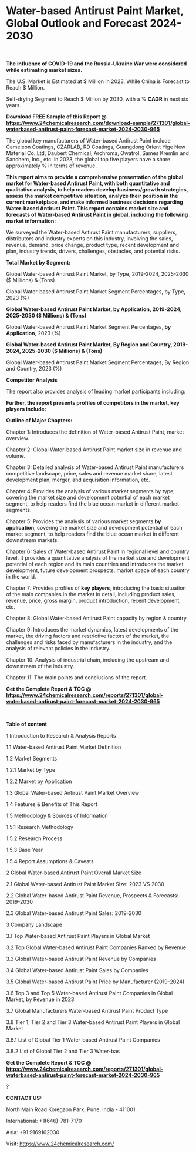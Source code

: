 <h1>Water-based Antirust Paint Market, Global Outlook and Forecast 2024-2030</h1><br/><p><strong>The influence of COVID-19 and the Russia-Ukraine War were considered while estimating market sizes.</strong></p>
 
 
 
 <p>The U.S. Market is Estimated at $ Million in 2023, While China is Forecast to Reach $ Million.</p>
 
 
 
 <p>Self-drying Segment to Reach $ Million by 2030, with a % <strong>CAGR</strong> in next six years.</p>
 
 
 
 <div><b>Download FREE Sample of this Report @ <a href="https://www.24chemicalresearch.com/download-sample/271301/global-waterbased-antirust-paint-forecast-market-2024-2030-965">https://www.24chemicalresearch.com/download-sample/271301/global-waterbased-antirust-paint-forecast-market-2024-2030-965</a></b></div>
 
 
 
 <p>The global key manufacturers of Water-based Antirust Paint include Cameleon Coatings, CZARLAB, RD Coatings, Guangdong Orient Yige New Material Co.,Ltd, Daubert Chemical, Archroma, Owatrol, Sames Kremlin and Sanchem, Inc., etc. in 2023, the global top five players have a share approximately % in terms of revenue.</p>
 
 
 
 <p><strong>This report aims to provide a comprehensive presentation of the global market for Water-based Antirust Paint, with both quantitative and qualitative analysis, to help readers develop business/growth strategies, assess the market competitive situation, analyze their position in the current marketplace, and make informed business decisions regarding Water-based Antirust Paint. This report contains market size and forecasts of Water-based Antirust Paint in global, including the following market information:</strong></p>
 
 
 
 <p>We surveyed the Water-based Antirust Paint manufacturers, suppliers, distributors and industry experts on this industry, involving the sales, revenue, demand, price change, product type, recent development and plan, industry trends, drivers, challenges, obstacles, and potential risks.</p>
 
 
 
 <p><strong>Total Market by Segment:</strong></p>
 
 
 
 <p>Global Water-based Antirust Paint Market, by Type, 2019-2024, 2025-2030 ($ Millions) & (Tons)</p>
 
 
 
 <p>Global Water-based Antirust Paint Market Segment Percentages, by Type, 2023 (%)</p>
 
 
 
 <p><strong>Global Water-based Antirust Paint Market, <strong>by Application</strong>, 2019-2024, 2025-2030 ($ Millions) & (Tons)</strong></p>
 
 
 
 <p>Global Water-based Antirust Paint Market Segment Percentages, <strong>by Application</strong>, 2023 (%)</p>
 
 
 
 <p><strong>Global Water-based Antirust Paint Market, By Region and Country, 2019-2024, 2025-2030 ($ Millions) & (Tons)</strong></p>
 
 
 
 <p>Global Water-based Antirust Paint Market Segment Percentages, By Region and Country, 2023 (%)</p>
 
 
 
 <p><strong>Competitor Analysis</strong></p>
 
 
 
 <p>The report also provides analysis of leading market participants including:</p>
 
 
 
 <p><strong>Further, the report presents profiles of competitors in the market, <strong>key players</strong> include:</strong></p>
 
 
 
 <p><strong>Outline of Major Chapters:</strong></p>
 
 
 
 <p>Chapter 1: Introduces the definition of Water-based Antirust Paint, market overview.</p>
 
 
 
 <p>Chapter 2: Global Water-based Antirust Paint market size in revenue and volume.</p>
 
 
 
 <p>Chapter 3: Detailed analysis of Water-based Antirust Paint manufacturers competitive landscape, price, sales and revenue market share, latest development plan, merger, and acquisition information, etc.</p>
 
 
 
 <p>Chapter 4: Provides the analysis of various market segments by type, covering the market size and development potential of each market segment, to help readers find the blue ocean market in different market segments.</p>
 
 
 
 <p>Chapter 5: Provides the analysis of various market segments <strong>by application</strong>, covering the market size and development potential of each market segment, to help readers find the blue ocean market in different downstream markets.</p>
 
 
 
 <p>Chapter 6: Sales of Water-based Antirust Paint in regional level and country level. It provides a quantitative analysis of the market size and development potential of each region and its main countries and introduces the market development, future development prospects, market space of each country in the world.</p>
 
 
 
 <p>Chapter 7: Provides profiles of <strong>key players</strong>, introducing the basic situation of the main companies in the market in detail, including product sales, revenue, price, gross margin, product introduction, recent development, etc.</p>
 
 
 
 <p>Chapter 8: Global Water-based Antirust Paint capacity by region & country.</p>
 
 
 
 <p>Chapter 9: Introduces the market dynamics, latest developments of the market, the driving factors and restrictive factors of the market, the challenges and risks faced by manufacturers in the industry, and the analysis of relevant policies in the industry.</p>
 
 
 
 <p>Chapter 10: Analysis of industrial chain, including the upstream and downstream of the industry.</p>
 
 
 
 <p>Chapter 11: The main points and conclusions of the report.</p>
 
 
 
 <div><b>Get the Complete Report & TOC @ <a href="https://www.24chemicalresearch.com/reports/271301/global-waterbased-antirust-paint-forecast-market-2024-2030-965">https://www.24chemicalresearch.com/reports/271301/global-waterbased-antirust-paint-forecast-market-2024-2030-965</a></b></div>
 
 
 
 <p><br />
 
 <b>Table of content</b></p>
 
 
 
 <p>1 Introduction to Research & Analysis Reports<br />
 
 1.1 Water-based Antirust Paint Market Definition<br />
 
 1.2 Market Segments<br />
 
 1.2.1 Market by Type<br />
 
 1.2.2 Market by Application<br />
 
 1.3 Global Water-based Antirust Paint Market Overview<br />
 
 1.4 Features & Benefits of This Report<br />
 
 1.5 Methodology & Sources of Information<br />
 
 1.5.1 Research Methodology<br />
 
 1.5.2 Research Process<br />
 
 1.5.3 Base Year<br />
 
 1.5.4 Report Assumptions & Caveats<br />
 
 2 Global Water-based Antirust Paint Overall Market Size<br />
 
 2.1 Global Water-based Antirust Paint Market Size: 2023 VS 2030<br />
 
 2.2 Global Water-based Antirust Paint Revenue, Prospects & Forecasts: 2019-2030<br />
 
 2.3 Global Water-based Antirust Paint Sales: 2019-2030<br />
 
 3 Company Landscape<br />
 
 3.1 Top Water-based Antirust Paint Players in Global Market<br />
 
 3.2 Top Global Water-based Antirust Paint Companies Ranked by Revenue<br />
 
 3.3 Global Water-based Antirust Paint Revenue by Companies<br />
 
 3.4 Global Water-based Antirust Paint Sales by Companies<br />
 
 3.5 Global Water-based Antirust Paint Price by Manufacturer (2019-2024)<br />
 
 3.6 Top 3 and Top 5 Water-based Antirust Paint Companies in Global Market, by Revenue in 2023<br />
 
 3.7 Global Manufacturers Water-based Antirust Paint Product Type<br />
 
 3.8 Tier 1, Tier 2 and Tier 3 Water-based Antirust Paint Players in Global Market<br />
 
 3.8.1 List of Global Tier 1 Water-based Antirust Paint Companies<br />
 
 3.8.2 List of Global Tier 2 and Tier 3 Water-bas</p>
 
 
 
 <div><b>Get the Complete Report & TOC @ <a href="https://www.24chemicalresearch.com/reports/271301/global-waterbased-antirust-paint-forecast-market-2024-2030-965">https://www.24chemicalresearch.com/reports/271301/global-waterbased-antirust-paint-forecast-market-2024-2030-965</a></b></div>
 
 
 
 <p>? </p>
 
 
 
 <p><b>CONTACT US:</b><br />
 
 North Main Road Koregaon Park, Pune, India - 411001.<br />
 
 International: +1(646)-781-7170<br />
 
 Asia: +91 9169162030<br />
 
 Visit: <a href="https://www.24chemicalresearch.com/">https://www.24chemicalresearch.com/</a></p>